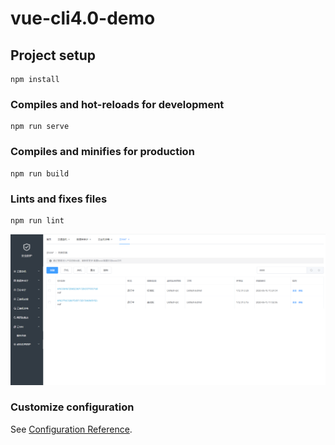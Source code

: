 # vue-cli4.0-demo

## Project setup
```
npm install
```

### Compiles and hot-reloads for development
```
npm run serve
```

### Compiles and minifies for production
```
npm run build
```

### Lints and fixes files
```
npm run lint
```

![alt](./src/assets/s.png)


### Customize configuration
See [Configuration Reference](https://cli.vuejs.org/config/).

